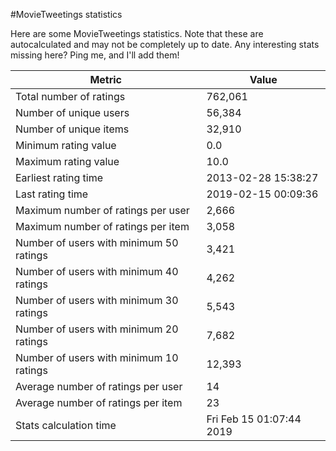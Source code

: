 #MovieTweetings statistics

Here are some MovieTweetings statistics. Note that these are autocalculated and may not be completely up to date. Any interesting stats missing here? Ping me, and I'll add them!

Metric | Value
--- | ---
Total number of ratings                 | 762,061
Number of unique users                  | 56,384
Number of unique items                  | 32,910
Minimum rating value                    | 0.0
Maximum rating value                    | 10.0
Earliest rating time                    | 2013-02-28 15:38:27
Last rating time                        | 2019-02-15 00:09:36
Maximum number of ratings per user      | 2,666
Maximum number of ratings per item      | 3,058
Number of users with minimum 50 ratings | 3,421
Number of users with minimum 40 ratings | 4,262
Number of users with minimum 30 ratings | 5,543
Number of users with minimum 20 ratings | 7,682
Number of users with minimum 10 ratings | 12,393
Average number of ratings per user      | 14
Average number of ratings per item      | 23
Stats calculation time                  | Fri Feb 15 01:07:44 2019

